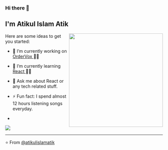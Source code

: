 ### Hi there 👋

## I'm Atikul Islam Atik

<img align='right' src="https://media.giphy.com/media/WTjXuYA2y4o3UZly3W/giphy.gif" width="300">

Here are some ideas to get you started:

- 🔭 I’m currently working on <a href="https://www.ordervox.co.uk/" target="_blank"> OrderVox </a> 👨‍💻
- 🌱 I’m currently learning <a href="https://www.reactjs.org" target="_blank"> React </a> 👨‍💻
- 💬 Ask me about React or any tech related stuff.
- ⚡ Fun fact: I spend almost 12 hours listening songs everyday.

-

<img src="https://github-readme-stats.vercel.app/api?username=atikulislamatik&&show_icons=true&title_color=ffffff&icon_color=bb2acf&text_color=daf7dc&bg_color=151515">

---

⭐ From [@atikulislamatik](https://github.com/atikulislamatik)
